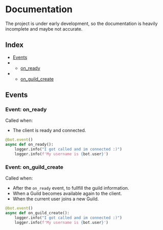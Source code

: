 # Documentation
The project is under early development, so the documentation is heavily incomplete and maybe not accurate.

## Index
- [Events](#events)
- - [on_ready](#event-on_ready)
- - [on_guild_create](#event-on_guild_create)

## Events

### Event: on_ready
Called when:
- The client is ready and connected.

```python
@bot.event()
async def on_ready():
    logger.info("I got called and im connected :)")
    logger.info(f'My username is {bot.user}')
```

### Event: on_guild_create
Called when:
- After the `on_ready` event, to fullfill the guild information.
- When a Guild becomes available again to the client.
- When the current user joins a new Guild.

```python
@bot.event()
async def on_guild_create():
    logger.info("I got called and im connected :)")
    logger.info(f'My username is {bot.user}')
```